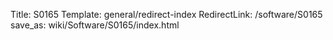 Title: S0165
Template: general/redirect-index
RedirectLink: /software/S0165
save_as: wiki/Software/S0165/index.html